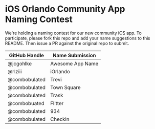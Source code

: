 # iOS Orlando Community App Naming Contest

We're holding a naming contest for our new community iOS app. To participate, please fork this repo and add your name suggestions to this README. Then issue a PR against the original repo to submit.

| GitHub Handle | Name Submission  |
| ------------- | ---------------- |
| @jcgohlke     | Awesome App Name |
| @rlziii       | iOrlando         |
| @combobulated | Trevi            |
| @combobulated | Town Square      |
| @combobulated | Trask            |
| @combobuated  | Flitter          |
| @combobulated | 934              |
| @combobulated | CheckIn          |
